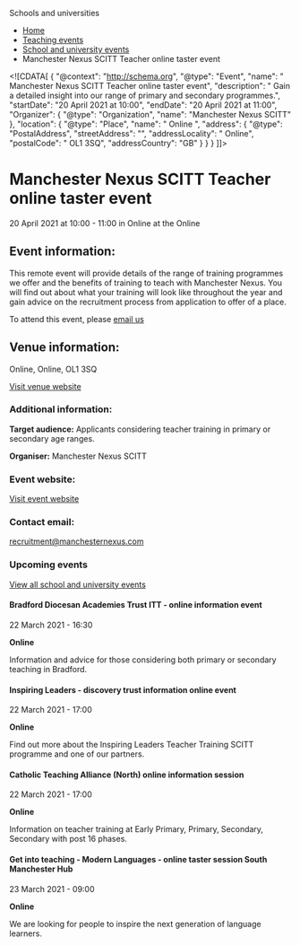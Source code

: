 Schools and universities

*   [Home](/)
*   [Teaching events](/teaching-events)
*   [School and university events](/teaching-events/training-provider-events)
*   Manchester Nexus SCITT Teacher online taster event

<!\[CDATA\[ { "@context": "http://schema.org", "@type": "Event", "name": " Manchester Nexus SCITT Teacher online taster event", "description": " Gain a detailed insight into our range of primary and secondary programmes.", "startDate": "20 April 2021 at 10:00", "endDate": "20 April 2021 at 11:00", "Organizer": { "@type": "Organization", "name": "Manchester Nexus SCITT" }, "location": { "@type": "Place", "name": " Online ", "address": { "@type": "PostalAddress", "streetAddress": "", "addressLocality": " Online", "postalCode": " OL1 3SQ", "addressCountry": "GB" } } } \]\]>

Manchester Nexus SCITT Teacher online taster event
==================================================

20 April 2021 at 10:00 - 11:00 in Online at the Online

Event information:
------------------

This remote event will provide details of the range of training programmes we offer and the benefits of training to teach with Manchester Nexus. You will find out about what your training will look like throughout the year and gain advice on the recruitment process from application to offer of a place.

To attend this event, please [email us](mailto:recruitment@manchesternexus.com)

Venue information:
------------------

Online, Online, OL1 3SQ

[Visit venue website](https://manchesternexus.com "Online")

### Additional information:

**Target audience:** Applicants considering teacher training in primary or secondary age ranges.

**Organiser:** Manchester Nexus SCITT

### Event website:

[Visit event website](https://manchesternexus.com)

### Contact email:

[recruitment@manchesternexus.com](mailto:recruitment@manchesternexus.com)

### Upcoming events

[View all school and university events](/teaching-events/training-provider-events)

[](/teaching-events/training-provider-events/210322-bradford-diocesan-academies-trust-itt-online-information-event)

#### Bradford Diocesan Academies Trust ITT - online information event

22 March 2021 - 16:30

**Online**

Information and advice for those considering both primary or secondary teaching in Bradford.

[](/teaching-events/training-provider-events/210322-inspiring-leaders-discovery-trust-information-online-event)

#### Inspiring Leaders - discovery trust information online event

22 March 2021 - 17:00

**Online**

Find out more about the Inspiring Leaders Teacher Training SCITT programme and one of our partners.

[](/teaching-events/training-provider-events/210322-catholic-teaching-alliance-north-online-information-session)

#### Catholic Teaching Alliance (North) online information session

22 March 2021 - 17:00

**Online**

Information on teacher training at Early Primary, Primary, Secondary, Secondary with post 16 phases.

[](/teaching-events/training-provider-events/210323-get-into-teaching-modern-languages-online-taster-session-south-manchester-hub)

#### Get into teaching - Modern Languages - online taster session South Manchester Hub

23 March 2021 - 09:00

**Online**

We are looking for people to inspire the next generation of language learners.